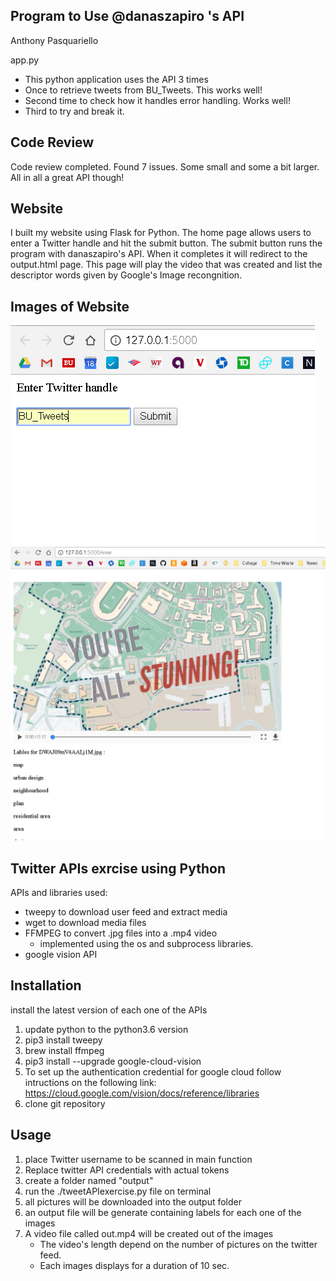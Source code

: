 Program to Use @danaszapiro 's API
-----------------------------------
Anthony Pasquariello

app.py
 - This python application uses the API 3 times
 - Once to retrieve tweets from BU_Tweets. This works well!
 - Second time to check how it handles error handling. Works well!
 - Third to try and break it. 
 
 
Code Review
------------

Code review completed. Found 7 issues. Some small and some a bit larger. All in all a great API though!

Website
--------

I built my website using Flask for Python. The home page allows users to enter a Twitter handle and hit the submit button. The submit button runs the program with danaszapiro's API. When it completes it will redirect to the output.html page. This page will play the video that was created and list the descriptor words given by Google's Image recongnition.

Images of Website
------------------

![alt text](https://github.com/danaszapiro/EC500/blob/app/website-images/ec500-1.png)
![alt text](https://github.com/danaszapiro/EC500/blob/app/website-images/ec500-2.png)


Twitter APIs exrcise using Python
------------------------------------

APIs and libraries used:
- tweepy to download user feed and extract media
- wget to download media files
- FFMPEG to convert .jpg files into a .mp4 video
    - implemented using the os and subprocess libraries. 
 - google vision API


Installation
------------
install the latest version of each one of the APIs
1) update python to the python3.6 version
2) pip3 install tweepy
3) brew install ffmpeg
4) pip3  install --upgrade google-cloud-vision
5) To set up the authentication credential for google cloud follow intructions on the following link: https://cloud.google.com/vision/docs/reference/libraries
3) clone git repository

Usage
------------
1) place Twitter username to be scanned in main function
2) Replace twitter API credentials with actual tokens
4) create a folder named "output"
3) run the ./tweetAPIexercise.py file on terminal
4) all pictures will be downloaded into the output folder
6) an output file will be generate containing labels for each one of the images
5) A video file called out.mp4 will be created out of the images
    - The video's length depend on the number of pictures on the twitter feed. 
    - Each images displays for a duration of 10 sec. 
